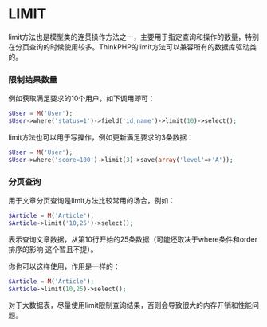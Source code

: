 # LIMIT

limit方法也是模型类的连贯操作方法之一，主要用于指定查询和操作的数量，特别在分页查询的时候使用较多。ThinkPHP的limit方法可以兼容所有的数据库驱动类的。

### 限制结果数量

例如获取满足要求的10个用户，如下调用即可：

```php
$User = M('User');
$User->where('status=1')->field('id,name')->limit(10)->select();
```

limit方法也可以用于写操作，例如更新满足要求的3条数据：

```php
$User = M('User');
$User->where('score=100')->limit(3)->save(array('level'=>'A'));
```

### 分页查询

用于文章分页查询是limit方法比较常用的场合，例如：

```php
$Article = M('Article');
$Article->limit('10,25')->select();
```

表示查询文章数据，从第10行开始的25条数据（可能还取决于where条件和order排序的影响 这个暂且不提）。


你也可以这样使用，作用是一样的：

```php
$Article = M('Article');
$Article->limit(10,25)->select();
```

对于大数据表，尽量使用limit限制查询结果，否则会导致很大的内存开销和性能问题。
